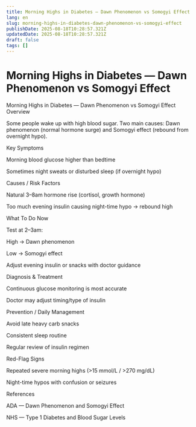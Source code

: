 ```yaml
---
title: Morning Highs in Diabetes — Dawn Phenomenon vs Somogyi Effect
lang: en
slug: morning-highs-in-diabetes-dawn-phenomenon-vs-somogyi-effect
publishDate: 2025-08-18T10:28:57.321Z
updatedDate: 2025-08-18T10:28:57.321Z
draft: false
tags: []
---
```


# Morning Highs in Diabetes — Dawn Phenomenon vs Somogyi Effect

Morning Highs in Diabetes — Dawn Phenomenon vs Somogyi Effect
Overview

Some people wake up with high blood sugar. Two main causes: Dawn phenomenon (normal hormone surge) and Somogyi effect (rebound from overnight hypo).

Key Symptoms

Morning blood glucose higher than bedtime

Sometimes night sweats or disturbed sleep (if overnight hypo)

Causes / Risk Factors

Natural 3–8am hormone rise (cortisol, growth hormone)

Too much evening insulin causing night-time hypo → rebound high

What To Do Now

Test at 2–3am:

High → Dawn phenomenon

Low → Somogyi effect

Adjust evening insulin or snacks with doctor guidance

Diagnosis & Treatment

Continuous glucose monitoring is most accurate

Doctor may adjust timing/type of insulin

Prevention / Daily Management

Avoid late heavy carb snacks

Consistent sleep routine

Regular review of insulin regimen

Red-Flag Signs

Repeated severe morning highs (>15 mmol/L / >270 mg/dL)

Night-time hypos with confusion or seizures

References

ADA — Dawn Phenomenon and Somogyi Effect

NHS — Type 1 Diabetes and Blood Sugar Levels
